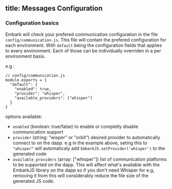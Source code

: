 title: Messages Configuration
---

### Configuration basics

Embark will check your prefered communication configuration in the file ``config/communication.js``. This file will contain the prefered configuration for each environment. With ``default`` being the configuration fields that applies to every environment. Each of those can be individually overriden in a per environment basis.

e.g :

<pre><code class="javascript">// config/communication.js
module.exports = {
  "default": {
    "enabled": true,
    "provider": "whisper",
    "available_providers": ["whisper"]
  }
}
</code></pre>

options available:
  * ``enabled`` (boolean: true/false) to enable or completly disable communication support
  * ``provider`` (string: "wisper" or "orbit") desired provider to automatically connect to on the dapp. e.g in the example above, seting this to ``"whisper"`` will automaticaly add ``EmbarkJS.setProvider('whisper')`` to the generated code
  * ``available_providers`` (array: ["whisper"]) list of communication platforms to be supported on the dapp. This will affect what's available with the EmbarkJS library on the dapp so if you don't need Whisper for e.g, removing it from this will considerably reduce the file size of the generated JS code.


